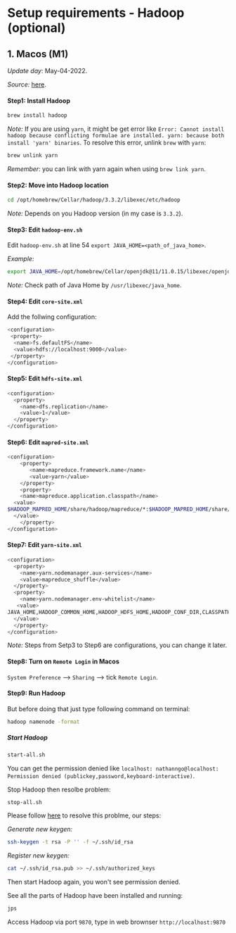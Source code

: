 # Setup requirements - Hadoop (optional)
## 1. Macos (M1)
*Update day*: May-04-2022.

*Source:* [here](https://codewitharjun.medium.com/install-hadoop-on-macos-efe7c860c3ed).
#### Step1: Install Hadoop
```bash
brew install hadoop
```
*Note:* If you are using `yarn`, it might be get error like `Error: Cannot install hadoop because conflicting formulae are installed. yarn: because both install 'yarn' binaries`. To resolve this error, unlink `brew` with `yarn`:
```bash
brew unlink yarn
```
*Remember*: you can link with yarn again when using `brew link yarn`.

#### Step2: Move into Hadoop location
```bash
cd /opt/homebrew/Cellar/hadoop/3.3.2/libexec/etc/hadoop
```
*Note:* Depends on you Hadoop version (in my case is `3.3.2`).

#### Step3: Edit `hadoop-env.sh`
Edit `hadoop-env.sh` at line 54 `export JAVA_HOME=<path_of_java_home>`.

*Example:*
```bash
export JAVA_HOME=/opt/homebrew/Cellar/openjdk@11/11.0.15/libexec/openjdk.jdk/Contents/Home
```
*Note:* Check path of Java Home by `/usr/libexec/java_home`.

#### Step4: Edit `core-site.xml`
Add the follwing configuration:
```bash
<configuration>
 <property>
  <name>fs.defaultFS</name>
  <value>hdfs://localhost:9000</value>
 </property>
</configuration>
```

#### Step5: Edit `hdfs-site.xml`
```bash
<configuration>
  <property>
    <name>dfs.replication</name>
    <value>1</value>
  </property>
</configuration>
```

#### Step6: Edit `mapred-site.xml`
```bash
<configuration>
    <property>
       <name>mapreduce.framework.name</name>
       <value>yarn</value>
    </property>
    <property>
    <name>mapreduce.application.classpath</name>   
  <value>
$HADOOP_MAPRED_HOME/share/hadoop/mapreduce/*:$HADOOP_MAPRED_HOME/share/hadoop/mapreduce/lib/*
  </value>
    </property>
</configuration>
```

#### Step7: Edit `yarn-site.xml`
```bash
<configuration>
  <property>
    <name>yarn.nodemanager.aux-services</name>
    <value>mapreduce_shuffle</value>
  </property>
  <property>
    <name>yarn.nodemanager.env-whitelist</name>  
   <value>
JAVA_HOME,HADOOP_COMMON_HOME,HADOOP_HDFS_HOME,HADOOP_CONF_DIR,CLASSPATH_PREPEND_DISTCACHE,HADOOP_YARN_HOME,HADOOP_MAPRED_HOME
  </value>
  </property>
</configuration>
```

*Note:* Steps from Setp3 to Step6 are configurations, you can change it later.

#### Step8: Turn on `Remote Login` in Macos
`System Preference` --> `Sharing` --> tick `Remote Login`.

#### Step9: Run Hadoop
But before doing that just type following command on terminal:
```bash
hadoop namenode -format 
```

##### Start Hadoop
```bash
start-all.sh
```
You can get the permission denied like `localhost: nathanngo@localhost: Permission denied (publickey,password,keyboard-interactive)`.

Stop Hadoop then resolbe problem:
```bash
stop-all.sh
```

Please follow [here](https://stackoverflow.com/questions/22842743/how-to-set-java-home-environment-variable-on-mac-os-x-10-9) to resolve this problme, our steps:

*Generate new keygen:*
```bash
ssh-keygen -t rsa -P '' -f ~/.ssh/id_rsa
```

*Register new keygen:*
```bash
cat ~/.ssh/id_rsa.pub >> ~/.ssh/authorized_keys
```

Then start Hadoop again, you won't see permission denied.

See all the parts of Hadoop have been installed and running:
```bash
jps
```

Access Hadoop via port `9870`, type in web brownser `http://localhost:9870`